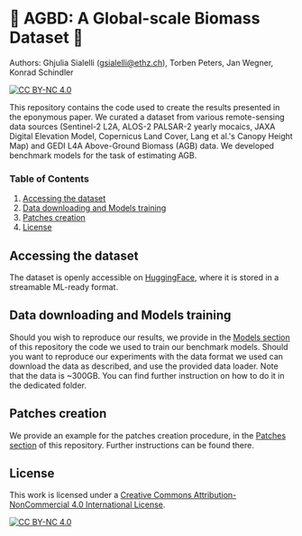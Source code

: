 # :evergreen_tree: AGBD: A Global-scale Biomass Dataset :deciduous_tree:
Authors: Ghjulia Sialelli ([gsialelli@ethz.ch](mailto:gsialelli@ethz.ch)), Torben Peters, Jan Wegner, Konrad Schindler

[![CC BY-NC 4.0][cc-by-nc-shield]][cc-by-nc]

This repository contains the code used to create the results presented in the eponymous paper. We curated a dataset from various remote-sensing data sources (Sentinel-2 L2A, ALOS-2 PALSAR-2 yearly mocaics, JAXA Digital Elevation Model, Copernicus Land Cover, Lang et al.'s Canopy Height Map) and GEDI L4A Above-Ground Biomass (AGB) data. We developed benchmark models for the task of estimating AGB.

### Table of Contents
1. [Accessing the dataset](https://github.com/ghjuliasialelli/AGBD#Accessing-the-dataset)
2. [Data downloading and Models training](https://github.com/ghjuliasialelli/AGBD#Data-downloading-and-Models-training)
3. [Patches creation](https://github.com/ghjuliasialelli/AGBD#Patches-creation)
4. [License](https://github.com/ghjuliasialelli/AGBD#License)

## Accessing the dataset
The dataset is openly accessible on [HuggingFace](https://huggingface.co/datasets/prs-eth/AGBD), where it is stored in a streamable ML-ready format. 

## Data downloading and Models training
Should you wish to reproduce our results, we provide in the [Models section](https://github.com/ghjuliasialelli/AGBD/tree/main/Models) of this repository the code we used to train our benchmark models. Should you want to reproduce our experiments with the data format we used can download the data as described, and use the provided data loader. Note that the data is ~300GB. You can find further instruction on how to do it in the dedicated folder.

## Patches creation
We provide an example for the patches creation procedure, in the [Patches section](https://github.com/ghjuliasialelli/AGBD/tree/main/Patches) of this repository. Further instructions can be found there.

## License

This work is licensed under a
[Creative Commons Attribution-NonCommercial 4.0 International License][cc-by-nc].


[![CC BY-NC 4.0][cc-by-nc-image]][cc-by-nc]

[cc-by-nc]: https://creativecommons.org/licenses/by-nc/4.0/
[cc-by-nc-image]: https://licensebuttons.net/l/by-nc/4.0/88x31.png
[cc-by-nc-shield]: https://img.shields.io/badge/License-CC%20BY--NC%204.0-lightgrey.svg



